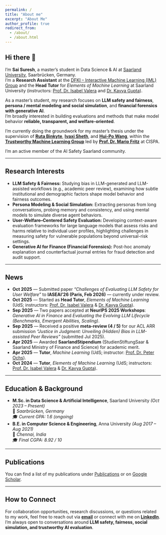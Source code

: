 ```yaml
---
permalink: /
title: "About me"
excerpt: "About Me"
author_profile: true
redirect_from: 
  - /about/
  - /about.html
---
```



## Hi there 👋

I’m **Sai Suresh**, a master’s student in Data Science & AI at [Saarland University](https://www.uni-saarland.de/), Saarbrücken, Germany.  
I’m a **Research Assistant** at the [DFKI – Interactive Machine Learning (IML) Group](https://iml.dfki.de/) and the **Head Tutor** for *Elements of Machine Learning* at Saarland University (instructors: [Prof. Dr. Isabel Valera](https://ivaleram.github.io/) and [Dr. Kavya Gupta](https://kavyagupta.github.io/)).

As a master’s student, my research focuses on **LLM safety and fairness**, **persona / mental modeling and social simulation**, and **financial forensics with generative AI**.  
I’m broadly interested in building evaluations and methods that make model behavior **reliable, transparent, and welfare-oriented**.

I’m currently doing the groundwork for my master’s thesis under the supervision of [**Ruta Binkyte**](https://www.rutabinkyte.com/), [**Ivaxi Sheth**](https://ivaxi0s.github.io/), and [**Hui-Po Wang**](https://hui-po-wang.github.io/), within the [**Trustworthy Machine Learning Group**](https://cispa.de/en/research/groups/fritz) led by [**Prof. Dr. Mario Fritz**](https://cispa.saarland/group/fritz/) at CISPA.

 I’m an active member of the AI Safety Saarland community.

---

## Research Interests

- **LLM Safety & Fairness:** Studying bias in LLM-generated and LLM-assisted workflows (e.g., academic peer review), examining how subtle institutional and demographic factors shape model behavior and fairness outcomes. 
- **Persona Modeling & Social Simulation:** Extracting personas from long conversations, probing memory and consistency, and using mental models to simulate diverse agent behaviors.  
- **User-Welfare–Centered Safety Evaluation:** Developing context-aware evaluation frameworks for large language models that assess risks and harms relative to individual user profiles, highlighting challenges in measuring safety for vulnerable populations beyond universal-risk settings. 
- **Generative AI for Finance (Financial Forensics):** Post-hoc anomaly explanation and counterfactual journal entries for fraud detection and audit support.

---

## News

- **Oct 2025** — Submitted paper *“Challenges of Evaluating LLM Safety for User Welfare”* to **IASEAI’26 (Paris, Feb 2026)** — currently under review.  
- **Oct 2025** — Started as **Head Tutor**, *Elements of Machine Learning* (UdS; instructors: [Prof. Dr. Isabel Valera](https://ivaleram.github.io/) & [Dr. Kavya Gupta](https://kavyagupta.github.io/)).  
- **Sep 2025** — Two papers accepted at **NeurIPS 2025 Workshops**: *Generative AI in Finance* and *Evaluating the Evolving LLM Lifecycle (Benchmarks, Emergent Abilities, Scaling)*.  
- **Sep 2025** — Received a positive **meta-review (4 / 5)** for our ACL ARR submission *“Justice in Judgment: Unveiling (Hidden) Bias in LLM-assisted Peer Reviews”* (submitted Jul 2025).
- **Apr 2025** — Awarded **SaarlandStipendium** (StudienStiftungSaar & Saarland Ministry of Finance and Science) for academic merit.  
- **Apr 2025** — **Tutor**, *Machine Learning* (UdS; instructor: [Prof. Dr. Peter Ochs](https://www.mop.uni-saarland.de/people/ochs/index.shtml)).  
- **Oct 2024** — **Tutor**, *Elements of Machine Learning* (UdS; instructors: [Prof. Dr. Isabel Valera](https://ivaleram.github.io/) & [Dr. Kavya Gupta](https://kavyagupta.github.io/)).

---

## Education & Background

- **M.Sc. in Data Science & Artificial Intelligence**, Saarland University *(Oct 2023 – Present)*  
  📍 *Saarbrücken, Germany*  
  🎓 *Current GPA: 1.6 (ongoing)*  
- **B.E. in Computer Science & Engineering**, Anna University *(Aug 2017 – Aug 2021)*  
  📍 *Chennai, India*  
  🎓 *Final CGPA: 8.92 / 10*

---

## Publications
You can find a list of my publications under [Publications](https://saisuresh1999.github.io/publications/) or on [Google Scholar](https://scholar.google.com/citations?user=rm5fF-gAAAAJ&hl=en).

---

## How to Connect

For collaboration opportunities, research discussions, or questions related to my work, feel free to reach out via [**email**](mailto:sama00014@stud.uni-saarland.de) or connect with me on [**LinkedIn**](https://www.linkedin.com/in/sai-suresh-macharla-vasu/).  
I’m always open to conversations around **LLM safety, fairness, social simulation, and trustworthy AI evaluation**.
